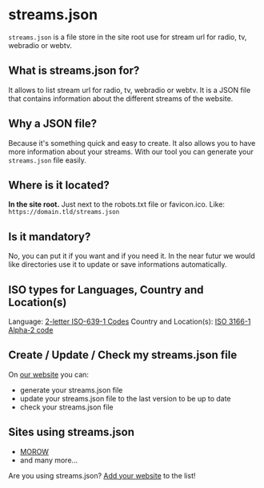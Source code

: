 # streams.json
`streams.json` is a file store in the site root use for stream url for radio, tv, webradio or webtv.

## What is streams.json for?

It allows to list stream url for radio, tv, webradio or webtv. It is a JSON file that contains information about the different streams of the website.

## Why a JSON file?

Because it's something quick and easy to create. It also allows you to have more information about your streams. With our tool you can generate your `streams.json` file easily.

## Where is it located?

**In the site root.** Just next to the robots.txt file or favicon.ico.
Like: ```https://domain.tld/streams.json```

## Is it mandatory?

No, you can put it if you want and if you need it.
In the near futur we would like directories use it to update or save informations automatically.

## ISO types for Languages, Country and Location(s)

Language: [2-letter ISO-639-1 Codes](https://en.wikipedia.org/wiki/ISO_639-1)
Country and Location(s): [ISO 3166-1 Alpha-2 code](https://en.wikipedia.org/wiki/ISO_3166-1_alpha-2)

## Create / Update / Check my streams.json file

On [our website](https://streams-json.rocketip.net) you can:
- generate your streams.json file
- update your streams.json file to the last version to be up to date
- check your streams.json file

## Sites using streams.json

- [MOROW](https://www.morow.com)
- and many more…

Are you using streams.json? [Add your website](https://github.com/streams-json/streams.json/edit/main/WEBSITES.md) to the list!
